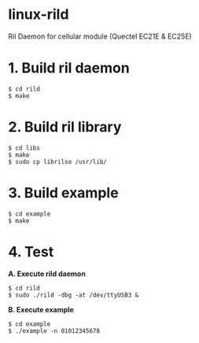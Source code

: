 # linux-rild
Ril Daemon for cellular module (Quectel EC21E & EC25E)

# 1. Build ril daemon 
```
$ cd rild
$ make
```
# 2. Build ril library
```
$ cd libs
$ make
$ sudo cp librilso /usr/lib/
```
# 3. Build example
```
$ cd example
$ make
```
# 4. Test
**A. Execute rild daemon**  
```
$ cd rild
$ sudo ./rild -dbg -at /dev/ttyUSB3 &
```
**B. Execute example**  
```
$ cd example
$ ./example -n 01012345678
```
